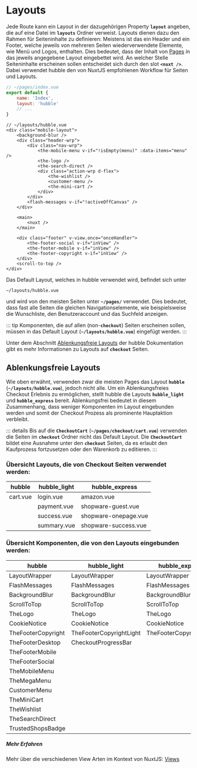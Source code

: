 # Layouts
Jede Route kann ein Layout in der dazugehörigen Property __`layout`__ angeben, die auf eine Datei im
__`layouts`__ Ordner verweist. 
Layouts dienen dazu den Rahmen für Seiteninhalte zu definieren:
Meistens ist das ein Header und ein Footer, welche jeweils von mehreren Seiten wiederverwendete Elemente, wie
Menü und Logos, enthalten.
Dies bedeutet, dass der Inhalt von [Pages](pagetypes.md) in das jeweils angegebene Layout eingebettet wird.
An welcher Stelle Seiteninhalte erscheinen sollen entscheidet sich durch den slot __`<nuxt />`__.
Dabei verwendet hubble den von NuxtJS empfohlenen Workflow für Seiten und Layouts. 


``` js
// ~/pages/index.vue
export default {
    name: 'Index',
    layout: 'hubble'
    // ...
}
```


``` vue{19}
// ~/layouts/hubble.vue
<div class="mobile-layout">
    <background-blur />
    <div class="header-wrp">
        <div class="nav-wrp">
            <the-mobile-menu v-if="!isEmpty(menu)" :data-items="menu" />
            <the-logo />
            <the-search-direct />
            <div class="action-wrp d-flex">
                <the-wishlist />
                <customer-menu />
                <the-mini-cart />
            </div>
        </div>
        <flash-messages v-if="!activeOffCanvas" />
    </div>

    <main>
        <nuxt />
    </main>

    <div class="footer" v-view.once="onceHandler">
        <the-footer-social v-if="inView" />
        <the-footer-mobile v-if="inView" />
        <the-footer-copyright v-if="inView" />
    </div>
    <scroll-to-top />
</div>
```

Das Default Layout, welches in hubble verwendet wird, befindet sich unter
```
~/layouts/hubble.vue
```
und wird von den meisten Seiten unter __`~/pages/`__ verwendet.
Dies bedeutet, dass fast alle Seiten die gleichen Navigationselemente, wie beispielsweise die Wunschliste, den Benutzeraccount
und das Suchfeld anzeigen.

::: tip
Komponenten, die auf allen (non-__`checkout`__) Seiten erscheinen sollen, müssen in das Default Layout (__`~/layouts/hubble.vue`__) eingefügt werden.
:::

Unter dem Abschnitt [Ablenkungsfreie Layouts](layouts.md#ablenkungsfreie-layouts) der hubble Dokumentation gibt es mehr Informationen zu Layouts auf __`checkout`__ Seiten.


## Ablenkungsfreie Layouts

Wie oben erwähnt, verwenden zwar die meisten Pages das Layout __`hubble`__ (__`~/layouts/hubble.vue`__), jedoch nicht alle.
Um ein Ablenkungsfreies Checkout Erlebnis zu ermöglichen, stellt hubble die Layouts __`hubble_light`__ und __`hubble_express`__ bereit. 
Ablenkungsfrei bedeutet in diesem Zusammenhang, dass weniger Komponenten im Layout eingebunden werden und somit der Checkout
Prozess als prominente Hauptaktion verbleibt.

::: details
Bis auf die __`CheckoutCart`__ (__`~/pages/checkout/cart.vue`__) verwenden die Seiten im
__`checkout`__ Ordner nicht das Default Layout.
Die __`CheckoutCart`__ bildet eine Ausnahme unter den __`checkout`__ Seiten, da es erlaubt den Kaufprozess fortzusetzen
oder den Warenkorb zu editieren.
:::


### Übersicht Layouts, die von Checkout Seiten verwendet werden:
| hubble | hubble_light | hubble_express | 
| --- | --- | --- |
| cart.vue | login.vue | amazon.vue |
|  | payment.vue | shopware-guest.vue |
|  | success.vue | shopware-onepage.vue |
|  | summary.vue | shopware-success.vue |


### Übersicht Komponenten, die von den Layouts eingebunden werden:

| hubble | hubble_light | hubble_express | 
| --- | --- | --- |
| LayoutWrapper | LayoutWrapper | LayoutWrapper |
| FlashMessages | FlashMessages | FlashMessages |
| BackgroundBlur | BackgroundBlur | BackgroundBlur |
| ScrollToTop | ScrollToTop | ScrollToTop |
| TheLogo | TheLogo | TheLogo |
| CookieNotice | CookieNotice | CookieNotice |
| TheFooterCopyright | TheFooterCopyrightLight | TheFooterCopyrightLight |
| TheFooterDesktop | CheckoutProgressBar |  |
| TheFooterMobile |  |  |
| TheFooterSocial |  |  |
| TheMobileMenu |  |  |
| TheMegaMenu |  |  |
| CustomerMenu |  |  |
| TheMiniCart |  |  |
| TheWishlist |  |  |
| TheSearchDirect |  |  |
| TrustedShopsBadge |  |  |


##### Mehr Erfahren
Mehr über die verschiedenen View Arten im Kontext von NuxtJS: [Views](https://nuxtjs.org/guide/views)

